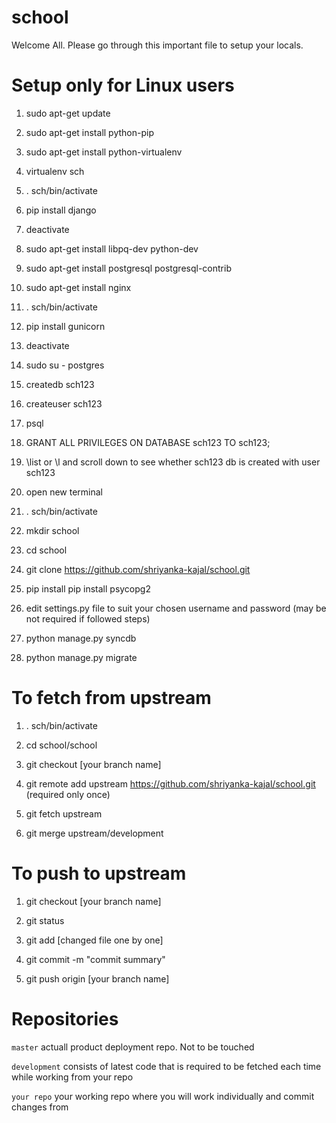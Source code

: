 # school

Welcome All. Please go through this important file to setup your locals.

# Setup only for Linux users

1) sudo apt-get update

2) sudo apt-get install python-pip

3) sudo apt-get install python-virtualenv

4) virtualenv sch

5) . sch/bin/activate

6) pip install django

7) deactivate

8) sudo apt-get install libpq-dev python-dev

9) sudo apt-get install postgresql postgresql-contrib

10) sudo apt-get install nginx

11) . sch/bin/activate

12) pip install gunicorn

13) deactivate

14) sudo su - postgres

15) createdb sch123

16) createuser sch123

17) psql

18) GRANT ALL PRIVILEGES ON DATABASE sch123 TO sch123;

19) \list or \l and scroll down to see whether sch123 db is created with user sch123

20) open new terminal

21) . sch/bin/activate

22) mkdir school

23) cd school

24) git clone https://github.com/shriyanka-kajal/school.git

25) pip install pip install psycopg2

26) edit settings.py file to suit your chosen username and password (may be not required if followed steps)

27) python manage.py syncdb

28) python manage.py migrate

# To fetch from upstream

1) . sch/bin/activate

2) cd school/school

3) git checkout [your branch name]

4) git remote add upstream https://github.com/shriyanka-kajal/school.git (required only once)

5) git fetch upstream

6) git merge upstream/development

# To push to upstream

1) git checkout [your branch name]

2) git status

3) git add [changed file one by one]

4) git commit -m "commit summary"

5) git push origin [your branch name]

# Repositories

`master` actuall product deployment repo. Not to be touched

`development` consists of latest code that is required to be fetched each time while working from your repo

`your repo` your working repo where you will work individually and commit changes from

